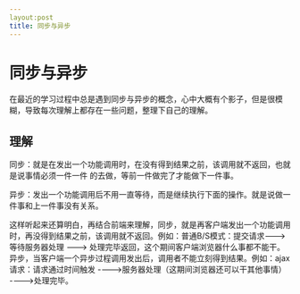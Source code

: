 ```yaml
---
layout:post
title: 同步与异步
---
```


# 同步与异步

在最近的学习过程中总是遇到同步与异步的概念，心中大概有个影子，但是很模糊，导致每次理解上都存在一些问题，整理下自己的理解。

## 理解

同步：就是在发出一个功能调用时，在没有得到结果之前，该调用就不返回，也就是说事情必须一件一件 的去做，等前一件做完了才能做下一件事。

异步：发出一个功能调用后不用一直等待，而是继续执行下面的操作。就是说做一件事和上一件事没有关系。

这样听起来还算明白，再结合前端来理解，同步，就是再客户端发出一个功能调用时，再没得到结果之前，该调用就不返回。例如：普通B/S模式：提交请求--->等待服务器处理 ---> 处理完毕返回，这个期间客户端浏览器什么事都不能干。异步，当客户端一个异步过程调用发出后，调用者不能立刻得到结果。例如：ajax请求：请求通过时间触发 ---->服务器处理（这期间浏览器还可以干其他事情） ---->处理完毕。

